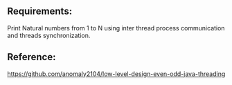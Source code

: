 ## Requirements:

Print Natural numbers from 1 to N using inter thread process communication and threads synchronization.

## Reference:
https://github.com/anomaly2104/low-level-design-even-odd-java-threading